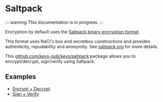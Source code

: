 # Saltpack

::: warning
This documentation is in progress.
:::

Encryption by default uses the [Saltpack binary encryption format](https://saltpack.org/encryption-format-v2).

This format uses NaCl's box and secretbox constructions and provides authenticity, repudability and anonymity.
See [saltpack.org](https://saltpack.org) for more details.

This [github.com/keys-pub/keys/saltpack](https://github.com/keys-pub/keys/tree/master/saltpack) package allows you to encrypt/decrypt, sign/verify using Saltpack.

## Examples

- [Encrypt + Decrypt](https://github.com/keys-pub/keys/blob/master/saltpack/encrypt_examples_test.go)
- [Sign + Verify](https://github.com/keys-pub/keys/blob/master/saltpack/sign_examples_test.go)
